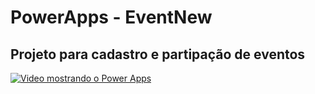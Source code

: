 # PowerApps - EventNew
## Projeto para cadastro e partipação de eventos
[![Video mostrando o Power Apps](https://img.youtube.com/vi/pbcFfL9WbBE&ab/0.jpg)](https://www.youtube.com/watch?v=pbcFfL9WbBE&ab)
